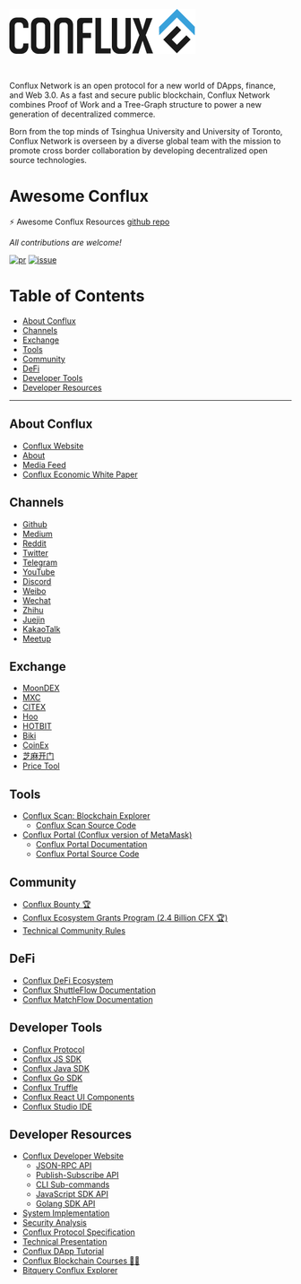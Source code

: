 ![img](assets/logo.png)

<br>

Conflux Network is an open protocol for a new world of DApps, finance, and Web 3.0. As a fast and secure public blockchain, Conflux Network combines Proof of Work and a Tree-Graph structure to power a new generation of decentralized commerce.

Born from the top minds of Tsinghua University and University of Toronto, Conflux Network is overseen by a diverse global team with the mission to promote cross border collaboration by developing decentralized open source technologies.


# Awesome Conflux

⚡️ Awesome Conflux Resources [github repo](https://github.com/jnoodle/awesome-conflux)

*All contributions are welcome!* 

[![pr](https://img.shields.io/github/issues-pr/jnoodle/awesome-conflux)](https://github.com/jnoodle/awesome-conflux/pulls)
[![issue](https://img.shields.io/github/issues/jnoodle/awesome-conflux)](https://github.com/jnoodle/awesome-conflux/issues)


# Table of Contents

- [About Conflux](#about-conflux)
- [Channels](#channels)
- [Exchange](#exchange)
- [Tools](#tools)
- [Community](#community)
- [DeFi](#defi)
- [Developer Tools](#developer-tools)
- [Developer Resources](#developer-resources)

---

## About Conflux

- [Conflux Website](https://confluxnetwork.org/)
- [About](https://confluxnetwork.org/about)
- [Media Feed](https://confluxnetwork.org/community/media)
- [Conflux Economic White Paper](https://confluxnetwork.org/files/Conflux_Economic_Paper.pdf)

## Channels

- [Github](https://github.com/conflux-chain)
- [Medium](https://medium.com/@ConfluxNetwork)
- [Reddit](https://www.reddit.com/user/ConfluxChain)
- [Twitter](https://twitter.com/Conflux_Network)
- [Telegram](http://t.me/Conflux_English)
- [YouTube](https://www.youtube.com/channel/UCFSTmjoSU8jn6DE_4V2TIzA?disable_polymer=true)
- [Discord](https://discord.com/invite/aCZkf2C)
- [Weibo](https://weibo.com/confluxchain)
- [Wechat](assets/167a0eadeba9c5b4.jpg)
- [Zhihu](https://www.zhihu.com/org/confluxzhong-wen-she-qu)
- [Juejin](https://juejin.im/user/5c0f5fe7e51d45593e377fd7)
- [KakaoTalk](https://open.kakao.com/o/gmyEjl2b)
- [Meetup](https://www.conflux-chain.org/meetup/)

## Exchange

- [MoonDEX](https://moondex.io/)
- [MXC](https://www.mxc.com/trade/easy#CFX_USDT)
- [CITEX](https://trade.citex.me/trade/CFX_USDT)
- [Hoo](https://hoo.com/spot/cfx-usdt)
- [HOTBIT](https://www.hotbit.io/exchange?symbol=CFX_USDT)
- [Biki](https://www.biki.com/zh_CN/trade/CFX_USDT)
- [CoinEx](https://www.coinex.com/exchange/cfx-usdt)
- [芝麻开门](https://www.gatecn.io/trade/CFX_USDT)
- [Price Tool](http://price.conflux.cool/)

## Tools

- [Conflux Scan: Blockchain Explorer](https://confluxscan.io/)
	- [Conflux Scan Source Code](https://github.com/Conflux-Chain/conflux-scan) 
- [Conflux Portal (Conflux version of MetaMask)](http://portal.conflux-chain.org/)
  - [Conflux Portal Documentation](https://developer.conflux-chain.org/docs/conflux-portal/docs/en/portal/introduction)
  - [Conflux Portal Source Code](https://github.com/Conflux-Chain/conflux-portal)


## Community

- [Conflux Bounty 🏆](https://bounty.conflux-chain.org/)
- [Conflux Ecosystem Grants Program (2.4 Billion CFX 🏆)](https://www.grants.confluxnetwork.org/)
- [Technical Community Rules](https://www.conflux-chain.org/static/Conflux%20Technical%20Community%20Rules-cc339e32650c52b120cd5a4deb29c767.pdf)


## DeFi

- [Conflux DeFi Ecosystem](https://defi.confluxnetwork.org/)
- [Conflux ShuttleFlow Documentation](https://conflux-dev.github.io/conflux-dex-docs/shuttleflow/)
- [Conflux MatchFlow Documentation](https://conflux-dev.github.io/conflux-dex-docs/matchflow/)


## Developer Tools

- [Conflux Protocol](https://github.com/Conflux-Chain/conflux-rust)
- [Conflux JS SDK](https://github.com/Conflux-Chain/js-conflux-sdk)
- [Conflux Java SDK](https://github.com/Conflux-Chain/java-conflux-sdk)
- [Conflux Go SDK](https://github.com/Conflux-Chain/go-conflux-sdk)
- [Conflux Truffle](https://github.com/Conflux-Chain/conflux-truffle)
- [Conflux React UI Components](https://github.com/Conflux-Chain/react-ui)
- [Conflux Studio IDE](https://github.com/ObsidianLabs/ConfluxStudio)



## Developer Resources

- [Conflux Developer Website](https://developer.conflux-chain.org/)
  - [JSON-RPC API](https://developer.conflux-chain.org/docs/conflux-doc/docs/json_rpc)
  - [Publish-Subscribe API](https://developer.conflux-chain.org/docs/conflux-doc/docs/pubsub)
  - [CLI Sub-commands](https://developer.conflux-chain.org/docs/conflux-doc/docs/cli_sub_commands)
  - [JavaScript SDK API](https://developer.conflux-chain.org/docs/js-conflux-sdk/javascript_sdk)
  - [Golang SDK API](https://developer.conflux-chain.org/docs/go-conflux-sdk/go_sdk)
- [System Implementation](https://www.usenix.org/conference/atc20/presentation/li-chenxin)
- [Security Analysis](https://arxiv.org/abs/2006.01072)
- [Conflux Protocol Specification](https://confluxnetwork.org/static/Conflux_Protocol_Specification_20200714.pdf)
- [Technical Presentation](https://confluxnetwork.org/static/Conflux_Technical_Presentation_20200309.pdf)
- [Conflux DApp Tutorial](https://github.com/ObsidianLabs/conflux-dapp-tutorial)
- [Conflux Blockchain Courses 👩‍🏫](https://www.edu.confluxnetwork.org/%E8%AF%BE%E7%A8%8B?lang=en)
- [Bitquery Conflux Explorer](https://explorer.bitquery.io/conflux_oceanus)


